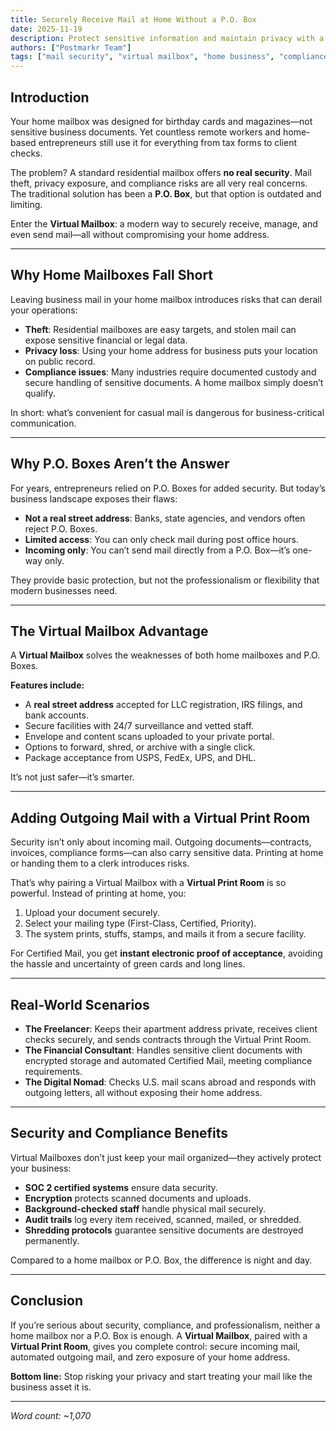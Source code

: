 ```yaml
---
title: Securely Receive Mail at Home Without a P.O. Box
date: 2025-11-19
description: Protect sensitive information and maintain privacy with a Virtual Mailbox.
authors: ["Postmarkr Team"]
tags: ["mail security", "virtual mailbox", "home business", "compliance"]
---
```


## Introduction

Your home mailbox was designed for birthday cards and magazines—not sensitive business documents. Yet countless remote workers and home-based entrepreneurs still use it for everything from tax forms to client checks.  

The problem? A standard residential mailbox offers **no real security**. Mail theft, privacy exposure, and compliance risks are all very real concerns. The traditional solution has been a **P.O. Box**, but that option is outdated and limiting.  

Enter the **Virtual Mailbox**: a modern way to securely receive, manage, and even send mail—all without compromising your home address.  

---

## Why Home Mailboxes Fall Short

Leaving business mail in your home mailbox introduces risks that can derail your operations:  

- **Theft**: Residential mailboxes are easy targets, and stolen mail can expose sensitive financial or legal data.  
- **Privacy loss**: Using your home address for business puts your location on public record.  
- **Compliance issues**: Many industries require documented custody and secure handling of sensitive documents. A home mailbox simply doesn’t qualify.  

In short: what’s convenient for casual mail is dangerous for business-critical communication.  

---

## Why P.O. Boxes Aren’t the Answer

For years, entrepreneurs relied on P.O. Boxes for added security. But today’s business landscape exposes their flaws:  

- **Not a real street address**: Banks, state agencies, and vendors often reject P.O. Boxes.  
- **Limited access**: You can only check mail during post office hours.  
- **Incoming only**: You can’t send mail directly from a P.O. Box—it’s one-way only.  

They provide basic protection, but not the professionalism or flexibility that modern businesses need.  

---

## The Virtual Mailbox Advantage

A **Virtual Mailbox** solves the weaknesses of both home mailboxes and P.O. Boxes.  

**Features include:**  
- A **real street address** accepted for LLC registration, IRS filings, and bank accounts.  
- Secure facilities with 24/7 surveillance and vetted staff.  
- Envelope and content scans uploaded to your private portal.  
- Options to forward, shred, or archive with a single click.  
- Package acceptance from USPS, FedEx, UPS, and DHL.  

It’s not just safer—it’s smarter.  

---

## Adding Outgoing Mail with a Virtual Print Room

Security isn’t only about incoming mail. Outgoing documents—contracts, invoices, compliance forms—can also carry sensitive data. Printing at home or handing them to a clerk introduces risks.  

That’s why pairing a Virtual Mailbox with a **Virtual Print Room** is so powerful. Instead of printing at home, you:  

1. Upload your document securely.  
2. Select your mailing type (First-Class, Certified, Priority).  
3. The system prints, stuffs, stamps, and mails it from a secure facility.  

For Certified Mail, you get **instant electronic proof of acceptance**, avoiding the hassle and uncertainty of green cards and long lines.  

---

## Real-World Scenarios

- **The Freelancer**: Keeps their apartment address private, receives client checks securely, and sends contracts through the Virtual Print Room.  
- **The Financial Consultant**: Handles sensitive client documents with encrypted storage and automated Certified Mail, meeting compliance requirements.  
- **The Digital Nomad**: Checks U.S. mail scans abroad and responds with outgoing letters, all without exposing their home address.  

---

## Security and Compliance Benefits

Virtual Mailboxes don’t just keep your mail organized—they actively protect your business:  

- **SOC 2 certified systems** ensure data security.  
- **Encryption** protects scanned documents and uploads.  
- **Background-checked staff** handle physical mail securely.  
- **Audit trails** log every item received, scanned, mailed, or shredded.  
- **Shredding protocols** guarantee sensitive documents are destroyed permanently.  

Compared to a home mailbox or P.O. Box, the difference is night and day.  

---

## Conclusion

If you’re serious about security, compliance, and professionalism, neither a home mailbox nor a P.O. Box is enough. A **Virtual Mailbox**, paired with a **Virtual Print Room**, gives you complete control: secure incoming mail, automated outgoing mail, and zero exposure of your home address.  

**Bottom line:** Stop risking your privacy and start treating your mail like the business asset it is.  

---
*Word count: ~1,070*
